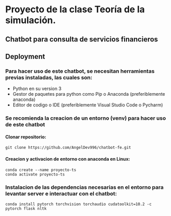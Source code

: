 # Proyecto de la clase Teoría de la simulación.
## Chatbot para consulta de servicios financieros


## Deployment

### Para hacer uso de este chatbot, se necesitan herramientas previas instaladas, las cuales son:

- Python en su version 3
- Gestor de paquetes para python como Pip o Anaconda (preferiblemente anaconda)
- Editor de codigo o IDE (preferiblemente Visual Studio Code o Pycharm)

### Se recomienda la creacion de un entorno (venv) para hacer uso de este chatbot

#### Clonar repositorio:
```
git clone https://github.com/AngelDev996/chatbot-fe.git
```

#### Creacion y activacion de entorno con anaconda en Linux:
```
conda create --name proyecto-ts
conda activate proyecto-ts
```

### Instalacion de las dependencias necesarias en el entorno para levantar server e interactuar con el chatbot:

```
conda install pytorch torchvision torchaudio cudatoolkit=10.2 -c pytorch flask nltk

```



